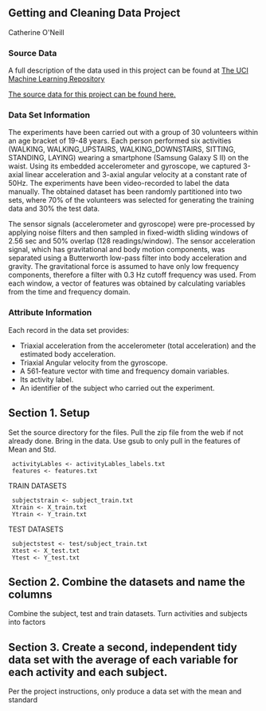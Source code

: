 ## Getting and Cleaning Data Project 
  
 Catherine O'Neill 
  
 
  
### Source Data 
A full description of the data used in this project can be found at [The UCI Machine Learning Repository](http://archive.ics.uci.edu/ml/datasets/Human+Activity+Recognition+Using+Smartphones) 
 
 [The source data for this project can be found here.](https://d396qusza40orc.cloudfront.net/getdata%2Fprojectfiles%2FUCI%20HAR%20Dataset.zip) 
 
### Data Set Information 
The experiments have been carried out with a group of 30 volunteers within an age bracket of 19-48 years. Each person performed six activities (WALKING, WALKING_UPSTAIRS, WALKING_DOWNSTAIRS, SITTING, STANDING, LAYING) wearing a smartphone (Samsung Galaxy S II) on the waist. Using its embedded accelerometer and gyroscope, we captured 3-axial linear acceleration and 3-axial angular velocity at a constant rate of 50Hz. The experiments have been video-recorded to label the data manually. The obtained dataset has been randomly partitioned into two sets, where 70% of the volunteers was selected for generating the training data and 30% the test data.  

The sensor signals (accelerometer and gyroscope) were pre-processed by applying noise filters and then sampled in fixed-width sliding windows of 2.56 sec and 50% overlap (128 readings/window). The sensor acceleration signal, which has gravitational and body motion components, was separated using a Butterworth low-pass filter into body acceleration and gravity. The gravitational force is assumed to have only low frequency components, therefore a filter with 0.3 Hz cutoff frequency was used. From each window, a vector of features was obtained by calculating variables from the time and frequency domain. 
 
### Attribute Information 
 Each record in the data set provides:  
- Triaxial acceleration from the accelerometer (total acceleration) and the estimated body acceleration.  
- Triaxial Angular velocity from the gyroscope.  
 - A 561-feature vector with time and frequency domain variables.  
- Its activity label.  
 - An identifier of the subject who carried out the experiment. 
  
## Section 1. Setup   
  Set  the source directory for the files. Pull the zip file from the web if not already done. Bring in the data.  Use gsub to only pull in the features of Mean and Std.

     activityLables <- activityLables_labels.txt
     features <- features.txt  

  TRAIN DATASETS

     subjectstrain <- subject_train.txt
     Xtrain <- X_train.txt
     Ytrain <- Y_train.txt

  TEST DATASETS 

     subjectstest <- test/subject_train.txt
     Xtest <- X_test.txt
     Ytest <- Y_test.txt



  
 
## Section 2. Combine the datasets and name the columns
   Combine the subject, test and train datasets. Turn activities and subjects into factors  

  
## Section 3. Create a second, independent tidy data set with the average of each variable for each activity and each subject.  
 Per the project instructions, only  produce  a data set with the mean and standard 
